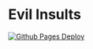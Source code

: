 # Evil Insults
[![Github Pages Deploy](https://github.com/nikita-dmitrienko/evil-insults/actions/workflows/workflow.yml/badge.svg)](https://github.com/nikita-dmitrienko/evil-insults/actions/workflows/workflow.yml)